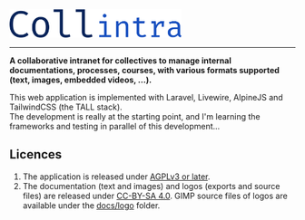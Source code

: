 <img src="docs/logo/logo.png" height="50" />

----
**A collaborative intranet for collectives to manage internal documentations, processes, courses, with various formats supported (text, images, embedded videos, ...).**

This web application is implemented with Laravel, Livewire, AlpineJS and TailwindCSS (the TALL stack).  
The development is really at the starting point, and I'm learning the frameworks and testing in parallel of this development...

## Licences
1. The application is released under [AGPLv3 or later](https://www.gnu.org/licenses/agpl-3.0.html).
1. The documentation (text and images) and logos (exports and source files) are released under [CC-BY-SA 4.0](https://creativecommons.org/licenses/by-sa/4.0/). GIMP source files of logos are available under the [docs/logo](docs/logo) folder.
